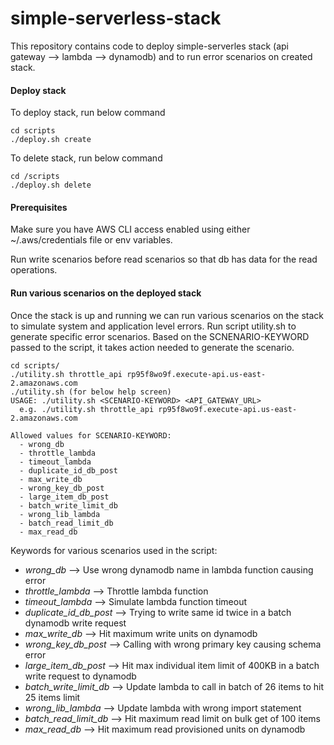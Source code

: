 # simple-serverless-stack

This repository contains code to deploy simple-serverles stack (api gateway --> lambda --> dynamodb) and to run error scenarios on created stack.

#### Deploy stack
To deploy stack, run below command

```
cd scripts
./deploy.sh create
```

To delete stack, run below command

```
cd /scripts
./deploy.sh delete
```
#### Prerequisites
Make sure you have AWS CLI access enabled using either ~/.aws/credentials file or env variables.

Run write scenarios before read scenarios so that db has data for the read operations.

#### Run various scenarios on the deployed stack
Once the stack is up and running we can run various scenarios on the stack to simulate system and application level errors.
Run script utility.sh to generate specific error scenarios. Based on the SCNENARIO-KEYWORD passed to the script, it takes action needed to generate the scenario.

```
cd scripts/
./utility.sh throttle_api rp95f8wo9f.execute-api.us-east-2.amazonaws.com
./utility.sh (for below help screen)
USAGE: ./utility.sh <SCENARIO-KEYWORD> <API_GATEWAY_URL>
  e.g. ./utility.sh throttle_api rp95f8wo9f.execute-api.us-east-2.amazonaws.com

Allowed values for SCENARIO-KEYWORD:
  - wrong_db
  - throttle_lambda
  - timeout_lambda
  - duplicate_id_db_post
  - max_write_db
  - wrong_key_db_post
  - large_item_db_post
  - batch_write_limit_db
  - wrong_lib_lambda
  - batch_read_limit_db
  - max_read_db

```

Keywords for various scenarios used in the script:

  - *wrong_db*                    --> Use wrong dynamodb name in lambda function causing error
  - *throttle_lambda*             --> Throttle lambda function
  - *timeout_lambda*              --> Simulate lambda function timeout
  - *duplicate_id_db_post*        --> Trying to write same id twice in a batch dynamodb write request
  - *max_write_db*                --> Hit maximum write units on dynamodb
  - *wrong_key_db_post*           --> Calling with wrong primary key causing schema error
  - *large_item_db_post*          --> Hit max individual item limit of 400KB in a batch write request to dynamodb
  - *batch_write_limit_db*        --> Update lambda to call in batch of 26 items to hit 25 items limit  
  - *wrong_lib_lambda*            --> Update lambda with wrong import statement
  - *batch_read_limit_db*         --> Hit maximum read limit on bulk get of 100 items
  - *max_read_db*                 --> Hit maximum read provisioned units on dynamodb
